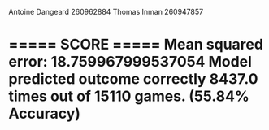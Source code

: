 Antoine Dangeard 260962884
Thomas Inman 260947857

===== SCORE =====
Mean squared error: 18.759967999537054
Model predicted outcome correctly 8437.0 times out of 15110 games. (55.84% Accuracy)
=================